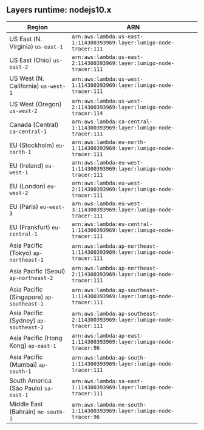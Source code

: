 Layers runtime: nodejs10.x
----
| Region | ARN |
| --- | --- |
|US East (N. Virginia)  `us-east-1`|`arn:aws:lambda:us-east-1:114300393969:layer:lumigo-node-tracer:111`|
|US East (Ohio)  `us-east-2`|`arn:aws:lambda:us-east-2:114300393969:layer:lumigo-node-tracer:111`|
|US West (N. California)  `us-west-1`|`arn:aws:lambda:us-west-1:114300393969:layer:lumigo-node-tracer:111`|
|US West (Oregon)  `us-west-2`|`arn:aws:lambda:us-west-2:114300393969:layer:lumigo-node-tracer:114`|
|Canada (Central)  `ca-central-1`|`arn:aws:lambda:ca-central-1:114300393969:layer:lumigo-node-tracer:111`|
|EU (Stockholm)  `eu-north-1`|`arn:aws:lambda:eu-north-1:114300393969:layer:lumigo-node-tracer:111`|
|EU (Ireland)  `eu-west-1`|`arn:aws:lambda:eu-west-1:114300393969:layer:lumigo-node-tracer:111`|
|EU (London)  `eu-west-2`|`arn:aws:lambda:eu-west-2:114300393969:layer:lumigo-node-tracer:111`|
|EU (Paris)  `eu-west-3`|`arn:aws:lambda:eu-west-3:114300393969:layer:lumigo-node-tracer:111`|
|EU (Frankfurt)  `eu-central-1`|`arn:aws:lambda:eu-central-1:114300393969:layer:lumigo-node-tracer:111`|
|Asia Pacific (Tokyo)  `ap-northeast-1`|`arn:aws:lambda:ap-northeast-1:114300393969:layer:lumigo-node-tracer:111`|
|Asia Pacific (Seoul)  `ap-northeast-2`|`arn:aws:lambda:ap-northeast-2:114300393969:layer:lumigo-node-tracer:111`|
|Asia Pacific (Singapore)  `ap-southeast-1`|`arn:aws:lambda:ap-southeast-1:114300393969:layer:lumigo-node-tracer:111`|
|Asia Pacific (Sydney)  `ap-southeast-2`|`arn:aws:lambda:ap-southeast-2:114300393969:layer:lumigo-node-tracer:111`|
|Asia Pacific (Hong Kong)  `ap-east-1`|`arn:aws:lambda:ap-east-1:114300393969:layer:lumigo-node-tracer:96`|
|Asia Pacific (Mumbai)  `ap-south-1`|`arn:aws:lambda:ap-south-1:114300393969:layer:lumigo-node-tracer:111`|
|South America (São Paulo)  `sa-east-1`|`arn:aws:lambda:sa-east-1:114300393969:layer:lumigo-node-tracer:111`|
|Middle East (Bahrain)  `me-south-1`|`arn:aws:lambda:me-south-1:114300393969:layer:lumigo-node-tracer:96`|
